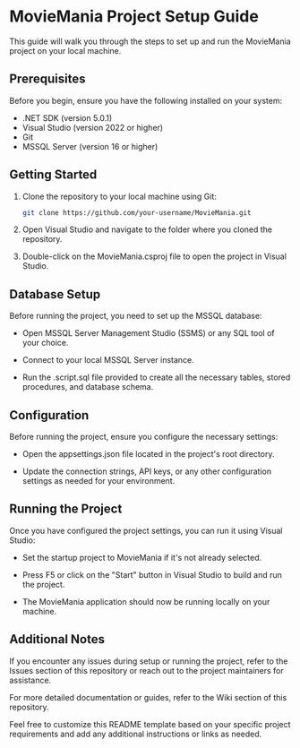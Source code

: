 # MovieMania Project Setup Guide

This guide will walk you through the steps to set up and run the MovieMania project on your local machine.

## Prerequisites

Before you begin, ensure you have the following installed on your system:

- .NET SDK (version 5.0.1)
- Visual Studio (version 2022 or higher)
- Git
- MSSQL Server (version 16 or higher)

## Getting Started

1. Clone the repository to your local machine using Git:

   ```bash
   git clone https://github.com/your-username/MovieMania.git
   
2. Open Visual Studio and navigate to the folder where you cloned the repository.

3. Double-click on the MovieMania.csproj file to open the project in Visual Studio.

## Database Setup
Before running the project, you need to set up the MSSQL database:

- Open MSSQL Server Management Studio (SSMS) or any SQL tool of your choice.

- Connect to your local MSSQL Server instance.

- Run the .script.sql file provided to create all the necessary tables, stored procedures, and database schema.

## Configuration

Before running the project, ensure you configure the necessary settings:

- Open the appsettings.json file located in the project's root directory.

- Update the connection strings, API keys, or any other configuration settings as needed for your environment.

## Running the Project

Once you have configured the project settings, you can run it using Visual Studio:

- Set the startup project to MovieMania if it's not already selected.

- Press F5 or click on the "Start" button in Visual Studio to build and run the project.

- The MovieMania application should now be running locally on your machine.

## Additional Notes
If you encounter any issues during setup or running the project, refer to the Issues section of this repository or reach out to the project maintainers for assistance.

For more detailed documentation or guides, refer to the Wiki section of this repository.

Feel free to customize this README template based on your specific project requirements and add any additional instructions or links as needed.
